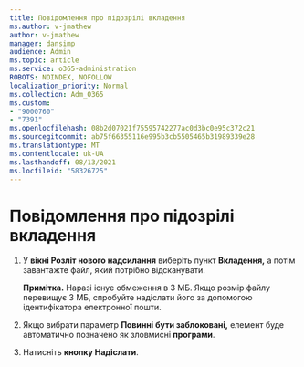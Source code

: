 ```yaml
---
title: Повідомлення про підозрілі вкладення
ms.author: v-jmathew
author: v-jmathew
manager: dansimp
audience: Admin
ms.topic: article
ms.service: o365-administration
ROBOTS: NOINDEX, NOFOLLOW
localization_priority: Normal
ms.collection: Adm_O365
ms.custom:
- "9000760"
- "7391"
ms.openlocfilehash: 08b2d07021f75595742277ac0d3bc0e95c372c21
ms.sourcegitcommit: ab75f66355116e995b3cb5505465b31989339e28
ms.translationtype: MT
ms.contentlocale: uk-UA
ms.lasthandoff: 08/13/2021
ms.locfileid: "58326725"
---
```

# <a name="report-suspicious-attachments"></a>Повідомлення про підозрілі вкладення

1. У **вікні Розліт нового надсилання** виберіть пункт **Вкладення,** а потім завантажте файл, який потрібно відсканувати.
    
    **Примітка.** Наразі існує обмеження в 3 МБ. Якщо розмір файлу перевищує 3 МБ, спробуйте надіслати його за допомогою ідентифікатора електронної пошти.
2. Якщо вибрати параметр **Повинні бути заблоковані,** елемент буде автоматично позначено як зловмисні **програми**.
3. Натисніть **кнопку Надіслати**.
